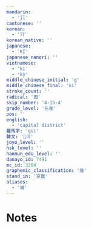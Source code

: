 ```yaml
---
mandarin:
  - 'jī'
cantonese: ''
korean:
  - '기'
korean_native: ''
japanese:
  - 'KI'
japanese_nanori: ''
vietnamese:
  - 'kì'
  - 'kỳ'
middle_chinese_initial: 'g'
middle_chinese_final: 'ɨi'
stroke_count: ''
radical: '田'
skip_number: '4-15-4'
grade_level: '先進'
pos: ''
english:
  - 'capital district'
羅馬字: 'gii'
韓文: '긔'
joyo_level: ''
hsk_level: ''
hanmun_edu_level: ''
danayo_id: 7491
mc_id: 3284
graphemic_classification: '幾'
stand_in: '京畿'
aliases:
  - '㙨'
---
```


# Notes
